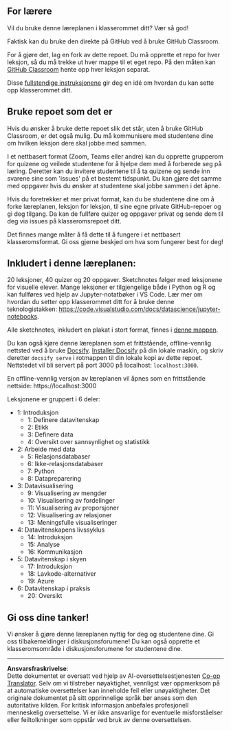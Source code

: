 <!--
CO_OP_TRANSLATOR_METADATA:
{
  "original_hash": "f7440be10c17a8a9262713af3d2818a9",
  "translation_date": "2025-09-06T19:58:01+00:00",
  "source_file": "for-teachers.md",
  "language_code": "no"
}
-->
## For lærere

Vil du bruke denne læreplanen i klasserommet ditt? Vær så god!

Faktisk kan du bruke den direkte på GitHub ved å bruke GitHub Classroom.

For å gjøre det, lag en fork av dette repoet. Du må opprette et repo for hver leksjon, så du må trekke ut hver mappe til et eget repo. På den måten kan [GitHub Classroom](https://classroom.github.com/classrooms) hente opp hver leksjon separat.

Disse [fullstendige instruksjonene](https://github.blog/2020-03-18-set-up-your-digital-classroom-with-github-classroom/) gir deg en idé om hvordan du kan sette opp klasserommet ditt.

## Bruke repoet som det er

Hvis du ønsker å bruke dette repoet slik det står, uten å bruke GitHub Classroom, er det også mulig. Du må kommunisere med studentene dine om hvilken leksjon dere skal jobbe med sammen.

I et nettbasert format (Zoom, Teams eller andre) kan du opprette grupperom for quizene og veilede studentene for å hjelpe dem med å forberede seg på læring. Deretter kan du invitere studentene til å ta quizene og sende inn svarene sine som 'issues' på et bestemt tidspunkt. Du kan gjøre det samme med oppgaver hvis du ønsker at studentene skal jobbe sammen i det åpne.

Hvis du foretrekker et mer privat format, kan du be studentene dine om å forke læreplanen, leksjon for leksjon, til sine egne private GitHub-repoer og gi deg tilgang. Da kan de fullføre quizer og oppgaver privat og sende dem til deg via issues på klasseromsrepoet ditt.

Det finnes mange måter å få dette til å fungere i et nettbasert klasseromsformat. Gi oss gjerne beskjed om hva som fungerer best for deg!

## Inkludert i denne læreplanen:

20 leksjoner, 40 quizer og 20 oppgaver. Sketchnotes følger med leksjonene for visuelle elever. Mange leksjoner er tilgjengelige både i Python og R og kan fullføres ved hjelp av Jupyter-notatbøker i VS Code. Lær mer om hvordan du setter opp klasserommet ditt for å bruke denne teknologistakken: https://code.visualstudio.com/docs/datascience/jupyter-notebooks.

Alle sketchnotes, inkludert en plakat i stort format, finnes i [denne mappen](../../sketchnotes).

Du kan også kjøre denne læreplanen som et frittstående, offline-vennlig nettsted ved å bruke [Docsify](https://docsify.js.org/#/). [Installer Docsify](https://docsify.js.org/#/quickstart) på din lokale maskin, og skriv deretter `docsify serve` i rotmappen til din lokale kopi av dette repoet. Nettstedet vil bli servert på port 3000 på localhost: `localhost:3000`.

En offline-vennlig versjon av læreplanen vil åpnes som en frittstående nettside: https://localhost:3000

Leksjonene er gruppert i 6 deler:

- 1: Introduksjon
    - 1: Definere datavitenskap
    - 2: Etikk
    - 3: Definere data
    - 4: Oversikt over sannsynlighet og statistikk
- 2: Arbeide med data
    - 5: Relasjonsdatabaser
    - 6: Ikke-relasjonsdatabaser
    - 7: Python
    - 8: Datapreparering
- 3: Datavisualisering
    - 9: Visualisering av mengder
    - 10: Visualisering av fordelinger
    - 11: Visualisering av proporsjoner
    - 12: Visualisering av relasjoner
    - 13: Meningsfulle visualiseringer
- 4: Datavitenskapens livssyklus
    - 14: Introduksjon
    - 15: Analyse
    - 16: Kommunikasjon
- 5: Datavitenskap i skyen
    - 17: Introduksjon
    - 18: Lavkode-alternativer
    - 19: Azure
- 6: Datavitenskap i praksis
    - 20: Oversikt

## Gi oss dine tanker!

Vi ønsker å gjøre denne læreplanen nyttig for deg og studentene dine. Gi oss tilbakemeldinger i diskusjonsforumene! Du kan også opprette et klasseromsområde i diskusjonsforumene for studentene dine.

---

**Ansvarsfraskrivelse**:  
Dette dokumentet er oversatt ved hjelp av AI-oversettelsestjenesten [Co-op Translator](https://github.com/Azure/co-op-translator). Selv om vi tilstreber nøyaktighet, vennligst vær oppmerksom på at automatiske oversettelser kan inneholde feil eller unøyaktigheter. Det originale dokumentet på sitt opprinnelige språk bør anses som den autoritative kilden. For kritisk informasjon anbefales profesjonell menneskelig oversettelse. Vi er ikke ansvarlige for eventuelle misforståelser eller feiltolkninger som oppstår ved bruk av denne oversettelsen.